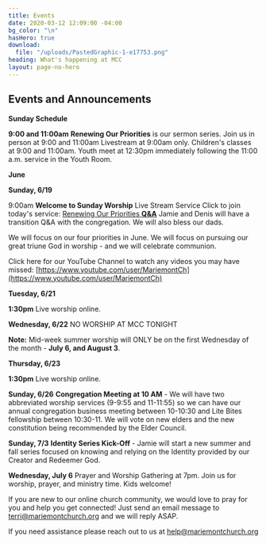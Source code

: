 ```yaml
---
title: Events
date: 2020-03-12 12:09:00 -04:00
bg_color: "\n"
hasHero: true
download:
  file: "/uploads/PastedGraphic-1-e17753.png"
heading: What's happening at MCC
layout: page-no-hero
---
```


## Events and Announcements

**Sunday Schedule**

**9:00 and 11:00am** 
**Renewing Our Priorities** is our sermon series.  Join us in person at 9:00 and 11:00am Livestream at 9:00am only. Children's classes at 9:00 and 11:00am. Youth meet at 12:30pm immediately following the 11:00 a.m. service in the Youth Room.


**June**

**Sunday, 6/19** 

9:00am **Welcome to Sunday Worship** Live Stream Service Click to join today's service: [Renewing Our Priorities **Q&A**](https://youtu.be/ok0EjHjtJt4) Jamie and Denis will have a transition Q&A with the congregation. We will also bless our dads.

We will focus on our four priorities in June. We will focus on pursuing our great triune God in worship - and we will celebrate communion.

Click here for our YouTube Channel to watch any videos you may have missed:
[https://www.youtube.com/user/MariemontCh](https://www.youtube.com/user/MariemontCh)

**Tuesday, 6/21**

**1:30pm** Live worship online.

**Wednesday, 6/22**  NO WORSHIP AT MCC TONIGHT

**Note:** Mid-week summer worship will ONLY be on the first Wednesday of the month - **July 6, and August 3**.

**Thursday, 6/23** 

**1:30pm** Live worship online.

**Sunday, 6/26** **Congregation Meeting at 10 AM** - We will have two abbreviated worship services (9-9:55 and 11-11:55) so we can have our annual congregation business meeting between 10-10:30 and Lite Bites fellowship between 10:30-11. We will vote on new elders and the new constitution being recommended by the Elder Council. 

**Sunday, 7/3**  **Identity Series Kick-Off** - Jamie will start a new summer and fall series focused on knowing and relying on the Identity provided by our Creator and Redeemer God.

**Wednesday, July 6**  Prayer and Worship Gathering at 7pm.
Join us for worship, prayer, and ministry time. Kids welcome!


If you are new to our online church community, we would love to pray for you and help you get connected! Just send an email message to [terri@mariemontchurch.org](http://terri@mariemontchurch.org) and we will reply ASAP.

If you need assistance please reach out to us at [help@mariemontchurch.org](http://help@mariemontchurch.org)

